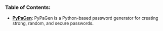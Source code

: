 ### Table of Contents:

  * **[PyPaGen](https://github.com/EkkoN7/Portfolio/blob/main/PyPaGen.md)**: PyPaGen is a Python-based password generator for creating strong, random, and secure passwords.

